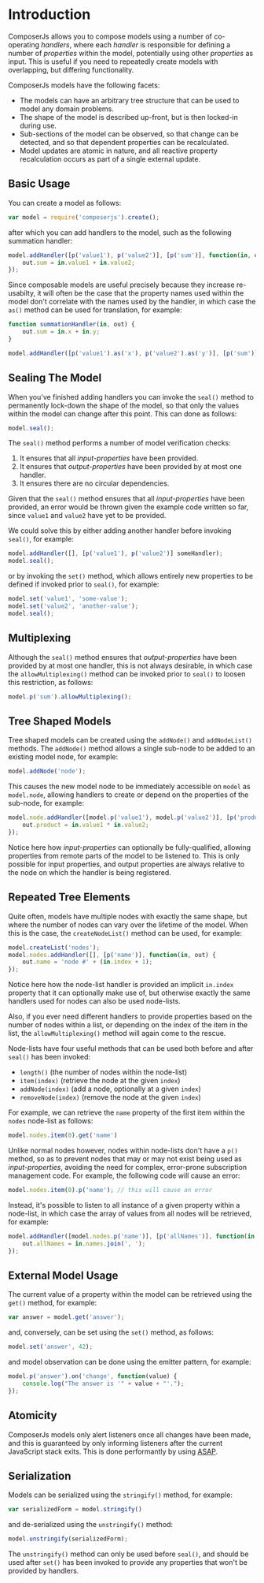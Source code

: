 # Introduction

ComposerJs allows you to compose models using a number of co-operating _handlers_, where each _handler_ is responsible for defining a number of _properties_ within the model, potentially using other _properties_ as input. This is useful if you need to repeatedly create models with overlapping, but differing functionality.

ComposerJs models have the following facets:

  * The models can have an arbitrary tree structure that can be used to model any domain problems.
  * The shape of the model is described up-front, but is then locked-in during use.
  * Sub-sections of the model can be observed, so that change can be detected, and so that dependent properties can be recalculated.
  * Model updates are atomic in nature, and all reactive property recalculation occurs as part of a single external update.


## Basic Usage

You can create a model as follows:

```js
var model = require('composerjs').create();
```

after which you can add handlers to the model, such as the following summation handler:

```js
model.addHandler([p('value1'), p('value2')], [p('sum')], function(in, out) {
	out.sum = in.value1 + in.value2;
});
```

Since composable models are useful precisely because they increase re-usabilty, it will often be the case that the property names used within the model don't correlate with the names used by the handler, in which case the `as()` method can be used for translation, for example:


```js
function summationHandler(in, out) {
	out.sum = in.x + in.y;
}

model.addHandler([p('value1').as('x'), p('value2').as('y')], [p('sum')], summationHandler);
```

## Sealing The Model

When you've finished adding handlers you can invoke the `seal()` method to permanently lock-down the shape of the model, so that only the values within the model can change after this point. This can done as follows:

```js
model.seal();
```

The `seal()` method performs a number of model verification checks:

  1. It ensures that all _input-properties_ have been provided.
  2. It ensures that _output-properties_ have been provided by at most one handler.
  3. It ensures there are no circular dependencies.

Given that the `seal()` method ensures that all _input-properties_ have been provided, an error would be thrown given the example code written so far, since `value1` and `value2` have yet to be provided.

We could solve this by either adding another handler before invoking `seal()`, for example:

```js
model.addHandler([], [p('value1'), p('value2')] someHandler);
model.seal();
```

or by invoking the `set()` method, which allows entirely new properties to be defined if invoked prior to `seal()`, for example:

```js
model.set('value1', 'some-value');
model.set('value2', 'another-value');
model.seal();
```


## Multiplexing

Although the `seal()` method ensures that _output-properties_ have been provided by at most one handler, this is not always desirable, in which case the `allowMultiplexing()` method can be invoked prior to `seal()` to loosen this restriction, as follows:

```js
model.p('sum').allowMultiplexing();
```


## Tree Shaped Models

Tree shaped models can be created using the `addNode()` and `addNodeList()` methods. The `addNode()` method allows a single sub-node to be added to an existing model node, for example:

```js
model.addNode('node');
```

This causes the new model node to be immediately accessible on `model` as `model.node`, allowing handlers to create or depend on the properties of the sub-node, for example:

```js
model.node.addHandler([model.p('value1'), model.p('value2')], [p('product')], function(in, out) {
	out.product = in.value1 * in.value2;
});
```

Notice here how _input-properties_ can optionally be fully-qualified, allowing properties from remote parts of the model to be listened to. This is only possible for input properties, and output properties are always relative to the node on which the handler is being registered.


## Repeated Tree Elements

Quite often, models have multiple nodes with exactly the same shape, but where the number of nodes can vary over the lifetime of the model. When this is the case, the `createNodeList()` method can be used, for example:


```js
model.createList('nodes');
model.nodes.addHandler([], [p('name')], function(in, out) {
	out.name = 'node #' + (in.index + 1);
});
```

Notice here how the node-list handler is provided an implicit `in.index` property that it can optionally make use of, but otherwise exactly the same handlers used for nodes can also be used node-lists.

Also, if you ever need different handlers to provide properties based on the number of nodes within a list, or depending on the index of the item in the list, the `allowMultiplexing()` method will again come to the rescue.

Node-lists have four useful methods that can be used both before and after `seal()` has been invoked:

  * `length()` (the number of nodes within the node-list)
  * `item(index)` (retrieve the node at the given `index`)
  * `addNode(index)` (add a node, optionally at a given `index`)
  * `removeNode(index)` (remove the node at the given `index`)

For example, we can retrieve the `name` property of the first item within the `nodes` node-list as follows:

```js
model.nodes.item(0).get('name')
```

Unlike normal nodes however, nodes within node-lists don't have a `p()` method, so as to prevent nodes that may or may not exist being used as _input-properties_, avoiding the need for complex, error-prone subscription management code. For example, the following code will cause an error:

```js
model.nodes.item(0).p('name'); // this will cause an error
```

Instead, it's possible to listen to all instance of a given property within a node-list, in which case the array of values from all nodes will be retrieved, for example:

```js
model.addHandler([model.nodes.p('name')], [p('allNames')], function(in, out) {
	out.allNames = in.names.join(', ');
});
```

## External Model Usage

The current value of a property within the model can be retrieved using the `get()` method, for example:

```js
var answer = model.get('answer');
```

and, conversely, can be set using the `set()` method, as follows:

```js
model.set('answer', 42);
```

and model observation can be done using the emitter pattern, for example:

```js
model.p('answer').on('change', function(value) {
	console.log("The answer is '" + value + "'.");
});
```


## Atomicity

ComposerJs models only alert listeners once all changes have been made, and this is guaranteed by only informing listeners after the current JavaScript stack exits. This is done performantly by using [ASAP](https://www.npmjs.com/package/asap).


## Serialization

Models can be serialized using the `stringify()` method, for example:

```js
var serializedForm = model.stringify()
```

and de-serialized using the `unstringify()` method:

```js
model.unstringify(serializedForm);
```

The `unstringify()` method can only be used before `seal()`, and should be used after `set()` has been invoked to provide any properties that won't be provided by handlers.

